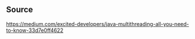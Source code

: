 ## Source

https://medium.com/excited-developers/java-multithreading-all-you-need-to-know-33d7e0ff4622
